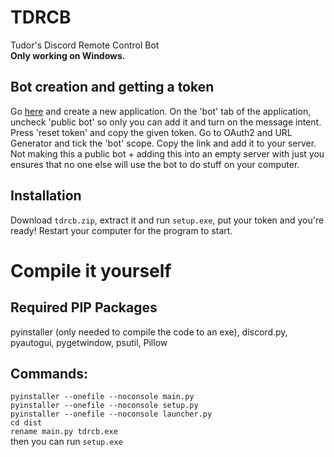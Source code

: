 # TDRCB
 Tudor's Discord Remote Control Bot
<br>
<b> Only working on Windows.</b>

## Bot creation and getting a token
Go [here](https://discord.com/developers/applications) and create a new application. On the 'bot' tab of the application, uncheck 'public bot' so only you can add it and turn on the message intent. Press 'reset token' and copy the given token. Go to OAuth2 and URL Generator and tick the 'bot' scope. Copy the link and add it to your server. Not making this a public bot + adding this into an empty server with just you ensures that no one else will use the bot to do stuff on your computer.

## Installation
Download `tdrcb.zip`, extract it and run `setup.exe`, put your token and you're ready! Restart your computer for the program to start.

# Compile it yourself

## Required PIP Packages
pyinstaller (only needed to compile the code to an exe), discord.py, pyautogui, pygetwindow, psutil, Pillow

## Commands:
`pyinstaller --onefile --noconsole main.py`
<br>
`pyinstaller --onefile --noconsole setup.py`
<br>
`pyinstaller --onefile --noconsole launcher.py`
<br>
`cd dist`
<br>
`rename main.py tdrcb.exe`
<br>
then you can run `setup.exe`
